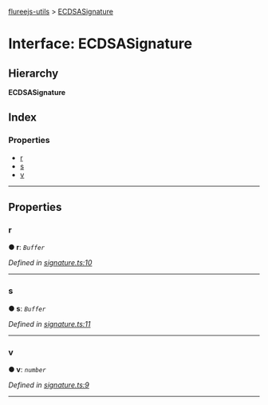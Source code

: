 [flureejs-utils](../README.md) > [ECDSASignature](../interfaces/ecdsasignature.md)

# Interface: ECDSASignature

## Hierarchy

**ECDSASignature**

## Index

### Properties

- [r](ecdsasignature.md#r)
- [s](ecdsasignature.md#s)
- [v](ecdsasignature.md#v)

---

## Properties

<a id="r"></a>

### r

**● r**: _`Buffer`_

_Defined in [signature.ts:10](https://github.com/StylusFrost/flureejs-utils/blob/396a3a3/src/signature.ts#L10)_

---

<a id="s"></a>

### s

**● s**: _`Buffer`_

_Defined in [signature.ts:11](https://github.com/StylusFrost/flureejs-utils/blob/396a3a3/src/signature.ts#L11)_

---

<a id="v"></a>

### v

**● v**: _`number`_

_Defined in [signature.ts:9](https://github.com/StylusFrost/flureejs-utils/blob/396a3a3/src/signature.ts#L9)_

---
